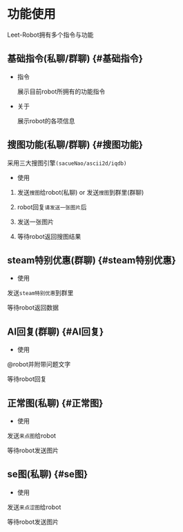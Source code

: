 # 功能使用

Leet-Robot拥有多个指令与功能

## 基础指令(私聊/群聊) {#基础指令}
- 指令

    展示目前robot所拥有的功能指令

- 关于

    展示robot的各项信息

## 搜图功能(私聊/群聊) {#搜图功能}
采用三大搜图引擎`(sacueNao/ascii2d/iqdb)`
- 使用

1. 发送`搜图`给robot(私聊) or 发送`搜图`到群里(群聊)

2. robot回复`请发送一张图片`后

3. 发送一张图片

4. 等待robot返回搜图结果

## steam特别优惠(群聊) {#steam特别优惠}

- 使用

发送`steam特别优惠`到群里

等待robot返回数据

## AI回复(群聊) {#AI回复}

- 使用

@robot并附带问题文字

等待robot回复

## 正常图(私聊) {#正常图}

- 使用

发送`来点图`给robot

等待robot发送图片

## se图(私聊) {#se图}

- 使用

发送`来点涩图`给robot

等待robot发送图片





<!-- VitePress uses Vite under the hood. This means:

- Instant server start
- Lightning fast HMR
- Optimized builds

## Markdown-Centered

So you can focus more on writing. Powered by MarkdownIt. Comes with many [built-in extensions](https://vitepress.dev/guide/markdown), and you can use Vue features in Markdown too! -->
